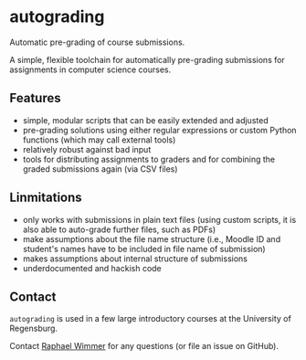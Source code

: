 # autograding
Automatic pre-grading of course submissions.

A simple, flexible toolchain for automatically pre-grading submissions for assignments in computer science courses.

## Features

- simple, modular scripts that can be easily extended and adjusted
- pre-grading solutions using either regular expressions or custom Python functions (which may call external tools)
- relatively robust against bad input
- tools for distributing assignments to graders and for combining the graded submissions again (via CSV files)

## Linmitations

- only works with submissions in plain text files (using custom scripts, it is also able to auto-grade further files, such as PDFs)
- make assumptions about the file name structure (i.e., Moodle ID and student's names have to be included in file name of submission)
- makes assumptions about internal structure of submissions
- underdocumented and hackish code

## Contact

`autograding` is used in a few large introductory courses at the University of Regensburg.

Contact [Raphael Wimmer](https://www.uni-regensburg.de/sprache-literatur-kultur/medieninformatik/sekretariat-team/raphael-wimmer/index.html) for any questions (or file an issue on GitHub).

